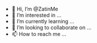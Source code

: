 - 👋 Hi, I’m @ZatinMe
- 👀 I’m interested in ...
- 🌱 I’m currently learning ...
- 💞️ I’m looking to collaborate on ...
- 📫 How to reach me ...

<!---
ZatinMe/ZatinMe is a ✨ special ✨ repository because its `README.md` (this file) appears on your GitHub profile.
You can click the Preview link to take a look at your changes.
--->
